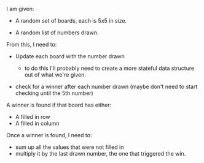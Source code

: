 I am given:

- A random set of boards, each is 5x5 in size.

- A random list of numbers drawn.

From this, I need to:

- Update each board with the number drawn
  * to do this I'll probably need to create a more stateful data structure out of what we're given.

- check for a winner after each number drawn (maybe don't need to start checking until the 5th number)

A winner is found if that board has either:
- A filled in row
- A filled in column

Once a winner is found, I need to: 
- sum up all the values that were not filled in
- multiply it by the last drawn number, the one that triggered the win.